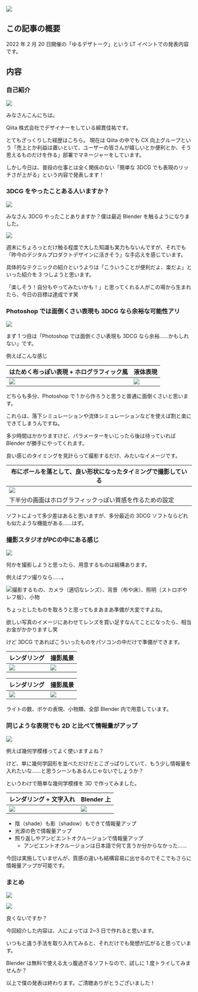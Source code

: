 <!--
title: [LTスライド&原稿]簡単にできる範囲でも十分！3DCGでグラフィックの表現力が上がる！
tags: 3DCG, Blender, デザイン, Design
-->

![](../images/yurudesign_talk-slide-01.png)

## この記事の概要

2022 年 2 月 20 日開催の「ゆるデザトーク」という LT イベントでの発表内容です。

## 内容

### 自己紹介

![](../images/yurudesign_talk-slide-02.png)

みなさんこんにちは。

Qiita 株式会社でデザイナーをしている綿貫佳祐です。

とてもざっくりした経歴はこちら。
現在は Qiita の中でも CX 向上グループという「売上とか利益は置いといて、ユーザーの皆さんが嬉しいとか便利とか、そう思えるものだけを作る」部署でマネージャーをしています。

しかし今日は、普段の仕事とは全く関係のない「簡単な 3DCG でも表現のリッチさが上がる」という内容で発表します！

### 3DCG をやったことある人いますか？

![](../images/yurudesign_talk-slide-03.png)

みなさん 3DCG やったことありますか？僕は最近 Blender を触るようになりました。

![](../images/yurudesign_talk-slide-04.png)

週末にちょろっとだけ触る程度で大した知識も実力もないんですが、それでも「昨今のデジタルプロダクトデザインに活きそう」な手応えを感じています。

具体的なテクニックの紹介というよりは「こういうことが便利だよ、楽だよ」といった紹介を 3 つしようと思います。

「楽しそう！自分もやってみたいかも！」と思ってくれる人がこの場から生まれたら、今日の目標は達成です笑

### Photoshop では面倒くさい表現も 3DCG なら余裕な可能性アリ

![](../images/yurudesign_talk-slide-05.png)

まず 1 つ目は「Photoshop では面倒くさい表現も 3DCG なら余裕……かもしれない」です。

例えばこんな感じ

| はためく布っぽい表現 + ホログラフィック風          | 液体表現                                      |
| -------------------------------------------------- | --------------------------------------------- |
| ![](../images/yurudesign_talk-holographic-001.jpg) | ![](../images/yurudesign_talk-liquid-001.png) |

どちらも多分、Photoshop で 1 から作ろうと思うと普通に面倒くさいと思います。

これらは、落下シミュレーションや流体シミュレーションなどを使えば割と楽にできてしまうんですね。

多少時間はかかりますけど、パラメーターをいじったら後は待っていれば Blender が勝手にやってくれます。

良い感じのタイミングを見計らって撮影するだけ、みたいなイメージです。

| 布にボールを落として、良い形状になったタイミングで撮影している |
| -------------------------------------------------------------- |
| ![](../images/yurudesign_talk-holographic-002.png)             |
| 下半分の画面はホログラフィックっぽい質感を作るための設定       |

ソフトによって多少差はあると思いますが、多分最近の 3DCG ソフトならどれも似たような機能がある……はず。

### 撮影スタジオがPCの中にある感じ

![](../images/yurudesign_talk-slide-08.png)

何かを撮影しようと思ったら、用意するものは結構あります。

例えばブツ撮りなら……。

![撮影するもの、カメラ（適切なレンズ）、背景（布や床）、照明（ストロボやレフ板）、小物](../images/yurudesign_talk-slide-09.png)

ちょっとしたものを取ろうと思ってもまあまあ準備が大変ですよね。

欲しい写真のイメージにあわせてレンズを買い足すなんてことになったら、相当お金がかかりますし笑

けど 3DCG であればこういったものをパソコンの中だけで準備ができます。

| レンダリング                                  | 撮影風景                                      |
| --------------------------------------------- | --------------------------------------------- |
| ![](../images/yurudesign_talk-camera-001.JPG) | ![](../images/yurudesign_talk-camera-002.png) |

| レンダリング                                  | 撮影風景                                      |
| --------------------------------------------- | --------------------------------------------- |
| ![](../images/yurudesign_talk-camera-003.jpg) | ![](../images/yurudesign_talk-camera-004.png) |

ライトの数、ボケの表現、小物類、全部 Blender 内で用意しています。

### 同じような表現でも 2D と比べて情報量がアップ

![](../images/yurudesign_talk-slide-12.png)

例えば幾何学模様ってよく使いますよね？

けど、単に幾何学図形を並べただけだとこざっぱりしていて、もう少し情報量を入れたいな……と思うシーンもあるんじゃないでしょうか？

というわけで簡単な幾何学模様を 3D で作ってみました。

| レンダリング + 文字入れ                                  | Blender 上                                               |
| -------------------------------------------------------- | -------------------------------------------------------- |
| ![](../images/yurudesign_talk-geometric_pattern-002.jpg) | ![](../images/yurudesign_talk-geometric_pattern-001.png) |

- 陰（shade）も影（shadow）もできて情報量アップ
- 光源の色で情報量アップ
- 照り返しやアンビエントオクルージョンで情報量アップ
  - アンビエントオクルージョンは日本語で何て言うか分からなかった……

今回は実施していませんが、質感の違いも結構容易に出せるのでそこでもさらに情報量アップが可能です。

### まとめ

![](../images/yurudesign_talk-slide-14.png)

![](../images/yurudesign_talk-slide-15.png)

良くないですか？

今回紹介した内容は、人によっては 2~3 日で作れると思います。

いつもと違う手法を取り入れてみると、それだけでも発想が広がると思っています。

Blender は無料で使える太っ腹過ぎるソフトなので、試しに 1 度トライしてみませんか？

以上で僕の発表は終わります。ご清聴ありがとうございました！
